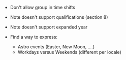 * Don't allow group in time shifts

* Note doesn't support qualifications (section 8)

* Note doesn't support expanded year

* Find a way to express:
  * Astro events (Easter, New Moon, ....)
  * Workdays versus Weekends (different per locale)

